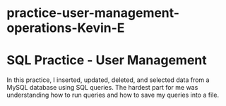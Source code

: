 # practice-user-management-operations-Kevin-E
# SQL Practice - User Management

In this practice, I inserted, updated, deleted, and selected data from a MySQL database using SQL queries. The hardest part for me was understanding how to run queries and how to save my queries into a file.
